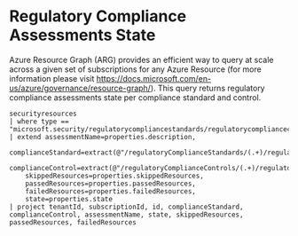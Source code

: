 # Regulatory Compliance Assessments State
Azure Resource Graph (ARG) provides an efficient way to query at scale across a given set of subscriptions for any Azure Resource (for more information please visit https://docs.microsoft.com/en-us/azure/governance/resource-graph/). This query returns regulatory compliance assessments state per compliance standard and control.



```
securityresources
| where type == "microsoft.security/regulatorycompliancestandards/regulatorycompliancecontrols/regulatorycomplianceassessments"
| extend assessmentName=properties.description,
    complianceStandard=extract(@"/regulatoryComplianceStandards/(.+)/regulatoryComplianceControls",1,id),
    complianceControl=extract(@"/regulatoryComplianceControls/(.+)/regulatoryComplianceAssessments",1,id),
    skippedResources=properties.skippedResources,
    passedResources=properties.passedResources,
    failedResources=properties.failedResources,
    state=properties.state
| project tenantId, subscriptionId, id, complianceStandard, complianceControl, assessmentName, state, skippedResources, passedResources, failedResources

```
